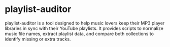 # playlist-auditor
playlist-auditor is a tool designed to help music lovers keep their MP3 player libraries in sync with their YouTube playlists. It provides scripts to normalize music file names, extract playlist data, and compare both collections to identify missing or extra tracks.
